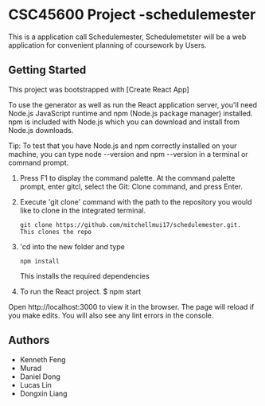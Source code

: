 # CSC45600 Project -schedulemester

This is a application call Schedulemester, Schedulemetster will be a web application for convenient planning of coursework by Users. 

## Getting Started

This project was bootstrapped with [Create React App]

To use the generator as well as run the React application server, you'll need Node.js JavaScript runtime and npm (Node.js package manager) installed. npm is included with Node.js which you can download and install from Node.js downloads.

Tip: To test that you have Node.js and npm correctly installed on your machine, you can type node --version and npm --version in a terminal or command prompt.

1. Press F1 to display the command palette. At the command palette prompt, enter gitcl, select the Git: Clone command, and press Enter.

2. Execute 'git clone' command with the path to the repository you would like to clone in the integrated terminal. 
    ```
    git clone https://github.com/mitchellmui17/schedulemester.git.  This clones the repo
    ```
3. 'cd into the new folder and type
    ```
    npm install
    ```
   This installs the required dependencies

4. To run the React project.
    $ npm start

Open http://localhost:3000 to view it in the browser.
The page will reload if you make edits.
You will also see any lint errors in the console.

## Authors
 - Kenneth Feng
 - Murad
 - Daniel Dong
 - Lucas Lin
 - Dongxin Liang